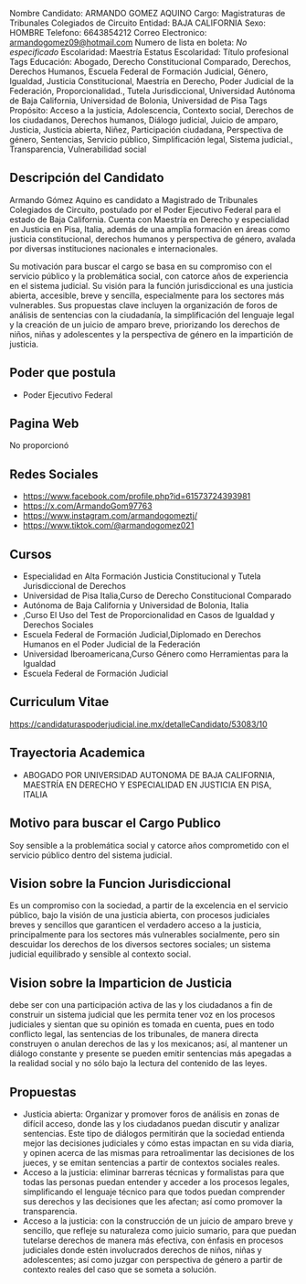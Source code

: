 Nombre Candidato: ARMANDO GOMEZ AQUINO
Cargo: Magistraturas de Tribunales Colegiados de Circuito
Entidad: BAJA CALIFORNIA
Sexo: HOMBRE
Telefono: 6643854212
Correo Electronico: armandogomez09@hotmail.com
Numero de lista en boleta: *No especificado*
Escolaridad: Maestría
Estatus Escolaridad: Título profesional
Tags Educación: Abogado, Derecho Constitucional Comparado, Derechos, Derechos Humanos, Escuela Federal de Formación Judicial, Género, Igualdad, Justicia Constitucional, Maestría en Derecho, Poder Judicial de la Federación, Proporcionalidad., Tutela Jurisdiccional, Universidad Autónoma de Baja California, Universidad de Bolonia, Universidad de Pisa
Tags Propósito: Acceso a la justicia, Adolescencia, Contexto social, Derechos de los ciudadanos, Derechos humanos, Diálogo judicial, Juicio de amparo, Justicia, Justicia abierta, Niñez, Participación ciudadana, Perspectiva de género, Sentencias, Servicio público, Simplificación legal, Sistema judicial., Transparencia, Vulnerabilidad social


## Descripción del Candidato 

Armando Gómez Aquino es candidato a Magistrado de Tribunales Colegiados de Circuito, postulado por el Poder Ejecutivo Federal para el estado de Baja California. Cuenta con Maestría en Derecho y especialidad en Justicia en Pisa, Italia, además de una amplia formación en áreas como justicia constitucional, derechos humanos y perspectiva de género, avalada por diversas instituciones nacionales e internacionales.

Su motivación para buscar el cargo se basa en su compromiso con el servicio público y la problemática social, con catorce años de experiencia en el sistema judicial. Su visión para la función jurisdiccional es una justicia abierta, accesible, breve y sencilla, especialmente para los sectores más vulnerables. Sus propuestas clave incluyen la organización de foros de análisis de sentencias con la ciudadanía, la simplificación del lenguaje legal y la creación de un juicio de amparo breve, priorizando los derechos de niños, niñas y adolescentes y la perspectiva de género en la impartición de justicia.


## Poder que postula

- Poder Ejecutivo Federal


## Pagina Web

No proporcionó


## Redes Sociales

- https://www.facebook.com/profile.php?id=61573724393981
- https://x.com/ArmandoGom97763
- https://www.instagram.com/armandogomeztj/
- https://www.tiktok.com/@armandogomez021


## Cursos

- Especialidad en Alta Formación Justicia Constitucional y Tutela Jurisdiccional de Derechos
- Universidad de Pisa Italia,Curso de Derecho Constitucional Comparado
- Autónoma de Baja California y Universidad de Bolonia, Italia
- ,Curso El Uso del Test de Proporcionalidad en Casos de Igualdad y Derechos Sociales
- Escuela Federal de Formación Judicial,Diplomado en Derechos Humanos en el Poder Judicial de la Federación
- Universidad Iberoamericana,Curso Género como Herramientas para la Igualdad
- Escuela Federal de Formación Judicial


## Curriculum Vitae

https://candidaturaspoderjudicial.ine.mx/detalleCandidato/53083/10


## Trayectoria Academica

- ABOGADO POR UNIVERSIDAD AUTONOMA DE BAJA CALIFORNIA, MAESTRÍA EN DERECHO Y ESPECIALIDAD EN JUSTICIA EN PISA, ITALIA


## Motivo para buscar el Cargo Publico

Soy sensible a la problemática social y catorce años comprometido con el servicio público dentro del sistema judicial.


## Vision sobre la Funcion Jurisdiccional

Es un compromiso con la sociedad, a partir de la excelencia en el servicio público, bajo la visión de una justicia abierta, con procesos judiciales breves y sencillos que garanticen el verdadero acceso a la justicia, principalmente para los sectores más vulnerables socialmente, pero sin descuidar los derechos de los diversos sectores sociales; un sistema judicial equilibrado y sensible al contexto social.


## Vision sobre la Imparticion de Justicia

debe ser con una participación activa de las y los ciudadanos a fin de construir un sistema judicial que les permita tener voz en los procesos judiciales y sientan que su opinión es tomada en cuenta, pues en todo conflicto legal, las sentencias de los tribunales, de manera directa construyen o anulan derechos de las y los mexicanos; así, al mantener un diálogo constante y presente se pueden emitir sentencias más apegadas a la realidad social y no sólo bajo la lectura del contenido de las leyes.


## Propuestas

- Justicia abierta: Organizar y promover foros de análisis en zonas de difícil acceso, donde las y los ciudadanos puedan discutir y analizar sentencias. Este tipo de diálogos permitirán que la sociedad entienda mejor las decisiones judiciales y cómo estas impactan en su vida diaria, y opinen acerca de las mismas para retroalimentar las decisiones de los jueces, y se emitan sentencias a partir de contextos sociales reales.
- Acceso a la justicia: eliminar barreras técnicas y formalistas para que todas las personas puedan entender y acceder a los procesos legales, simplificando el lenguaje técnico para que todos puedan comprender sus derechos y las decisiones que les afectan; así como promover la transparencia.
- Acceso a la justicia: con la construcción de un juicio de amparo breve y sencillo, que refleje su naturaleza como juicio sumario, para que puedan tutelarse derechos de manera más efectiva, con énfasis en procesos judiciales donde estén involucrados derechos de niños, niñas y adolescentes; así como juzgar con perspectiva de género a partir de contexto reales del caso que se someta a solución.

